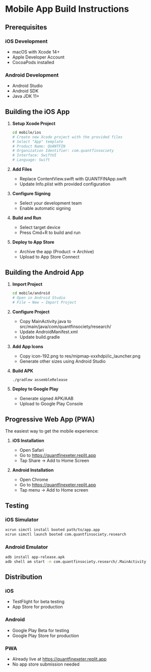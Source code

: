 # Mobile App Build Instructions

## Prerequisites

### iOS Development
- macOS with Xcode 14+
- Apple Developer Account
- CocoaPods installed

### Android Development  
- Android Studio
- Android SDK
- Java JDK 11+

## Building the iOS App

1. **Setup Xcode Project**
   ```bash
   cd mobile/ios
   # Create new Xcode project with the provided files
   # Select "App" template
   # Product Name: QUANTFIN
   # Organization Identifier: com.quantfinsociety
   # Interface: SwiftUI
   # Language: Swift
   ```

2. **Add Files**
   - Replace ContentView.swift with QUANTFINApp.swift
   - Update Info.plist with provided configuration

3. **Configure Signing**
   - Select your development team
   - Enable automatic signing

4. **Build and Run**
   - Select target device
   - Press Cmd+R to build and run

5. **Deploy to App Store**
   - Archive the app (Product → Archive)
   - Upload to App Store Connect

## Building the Android App

1. **Import Project**
   ```bash
   cd mobile/android
   # Open in Android Studio
   # File → New → Import Project
   ```

2. **Configure Project**
   - Copy MainActivity.java to src/main/java/com/quantfinsociety/research/
   - Update AndroidManifest.xml
   - Update build.gradle

3. **Add App Icons**
   - Copy icon-192.png to res/mipmap-xxxhdpi/ic_launcher.png
   - Generate other sizes using Android Studio

4. **Build APK**
   ```bash
   ./gradlew assembleRelease
   ```

5. **Deploy to Google Play**
   - Generate signed APK/AAB
   - Upload to Google Play Console

## Progressive Web App (PWA)

The easiest way to get the mobile experience:

1. **iOS Installation**
   - Open Safari
   - Go to https://quantfinexeter.replit.app
   - Tap Share → Add to Home Screen

2. **Android Installation**
   - Open Chrome
   - Go to https://quantfinexeter.replit.app
   - Tap menu → Add to Home screen

## Testing

### iOS Simulator
```bash
xcrun simctl install booted path/to/app.app
xcrun simctl launch booted com.quantfinsociety.research
```

### Android Emulator
```bash
adb install app-release.apk
adb shell am start -n com.quantfinsociety.research/.MainActivity
```

## Distribution

### iOS
- TestFlight for beta testing
- App Store for production

### Android
- Google Play Beta for testing
- Google Play Store for production

### PWA
- Already live at https://quantfinexeter.replit.app
- No app store submission needed